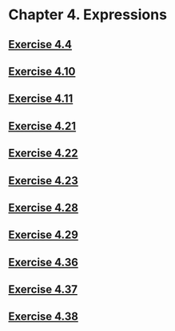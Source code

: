 # Chapter 4. Expressions

## [Exercise 4.4](src/4.04.cpp)

## [Exercise 4.10](src/4.10.cpp)

## [Exercise 4.11](src/4.11.cpp)

## [Exercise 4.21](src/4.21.cpp)

## [Exercise 4.22](src/4.22)

## [Exercise 4.23](src/4.23.cpp)

## [Exercise 4.28](src/4.28.cpp)

## [Exercise 4.29](src/4.29.cpp)

## [Exercise 4.36](src/4.36.cpp)

## [Exercise 4.37](src/4.37.cpp)

## [Exercise 4.38](src/4.38.cpp)

